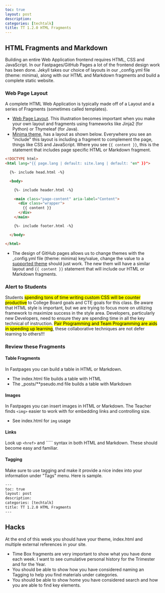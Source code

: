 ```yaml
---
toc: true
layout: post
description: 
categories: [techtalk]
title: TT 1.2.0 HTML Fragments
---
```


## HTML Fragments and Markdown
Building an entire Web Application frontend requires HTML, CSS and JavaScript.  In our Fastpages/GitHub Pages a lot of the frontend design work has been done.   Jekyll takes our choice of layouts in our _config.yml file (theme: minima), along with our HTML and Markdown fragments and build a complete static website.


### Web Page Layout
A complete HTML Web Application is typically made off of a Layout and a series of Fragments (sometimes called templates).  
- [Web Page Layout](https://padlet.com/jmortensen7/weblayout).  This illustration becomes important when you make your own layout and fragments using frameworks like Jinja2 (for Python)  or Thymeleaf (for Java).
- [Minima theme](https://github.com/jekyll/minima), has a layout as shown below.  Everywhere you see an "include" this layout is including a fragment to complement the page, things like CSS and JavaScript.  Where you see ```{{ content }}```, this is the statement that includes page specific HTML or Markdown fragment.

```html
<!DOCTYPE html>
<html lang="{{ page.lang | default: site.lang | default: "en" }}">

  {%- include head.html -%}

  <body>

    {%- include header.html -%}

    <main class="page-content" aria-label="Content">
      <div class="wrapper">
        {{ content }}
      </div>
    </main>

    {%- include footer.html -%}

  </body>

</html>
```
- The design of GitHub pages allows us to change themes with the _config.yml file (theme: minima) key/value, change the value to  a [supported theme](https://pages.github.com/themes/) should just work.  The new them will have a similar layout and ```{{ content }}``` statement that will include our HTML or Markdown fragments.

### Alert to Students
Students <mark>spending tons of time writing custom CSS will be counter productive</mark> to College Board goals and CTE goals for this class.  Be aware that HTML style is important, but we are trying to focus more on utilizing framework to maximize success in the style area.   Developers, particularly new Developers, need to ensure they are spending time in all the key technical of instruction.  <mark>Pair Programming and Team Programming are aids in speeding up learning</mark>, these collaborative techniques are not defer learning to others!!!

### Review these Fragments
#### Table Fragments
In Fastpages you can build a table in HTML or Markdown.  
- The index.html file builds a table with HTML
- The _posts/**pseudo.md file builds a table with Markdown

#### Images
In Fastpages you can insert images in HTML or Markdown.  The Teacher finds ```<img>``` easier to work with for embedding links and controlling size.
- See index.html for ```img``` usage

#### Links
Look up ```<href>``` and ```[]()`` syntax in both HTML and Markdown.  These should become easy and familiar.

#### Tagging
Make sure to use tagging and make it provide a nice index into your information under "Tags" menu.  Here is sample.
```html
---
toc: true
layout: post
description: 
categories: [techtalk]
title: TT 1.2.0 HTML Fragments
---
```

## Hacks
At the end of this week you should have your theme, index.html and multiple external references in your site.  
- Time Box fragments are very important to show what you have done each week.  I want to see cumulative personal history for the Trimester and for the Year.
- You should be able to show how you have considered naming an Tagging to help you find materials under categories.
- You should be able to show home you have considered search and how you are able to find key elements.